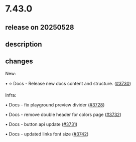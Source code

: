 # 7.43.0

## release on 20250528
## description
## changes
New:  

• ⭐ Docs - Release new docs content and structure. (<a class="issue-link js-issue-link" data-error-text="Failed to load title" data-id="3062720719" data-permission-text="Title is private" data-url="https://github.com/wix/react-native-ui-lib/issues/3730" data-hovercard-type="pull_request" data-hovercard-url="/wix/react-native-ui-lib/pull/3730/hovercard" href="https://github.com/wix/react-native-ui-lib/pull/3730">#3730</a>)

Infra:  

• Docs - fix playground preview divider (<a class="issue-link js-issue-link" data-error-text="Failed to load title" data-id="3059439254" data-permission-text="Title is private" data-url="https://github.com/wix/react-native-ui-lib/issues/3728" data-hovercard-type="pull_request" data-hovercard-url="/wix/react-native-ui-lib/pull/3728/hovercard" href="https://github.com/wix/react-native-ui-lib/pull/3728">#3728</a>)  

• Docs - remove double header for colors page (<a class="issue-link js-issue-link" data-error-text="Failed to load title" data-id="3062917715" data-permission-text="Title is private" data-url="https://github.com/wix/react-native-ui-lib/issues/3732" data-hovercard-type="pull_request" data-hovercard-url="/wix/react-native-ui-lib/pull/3732/hovercard" href="https://github.com/wix/react-native-ui-lib/pull/3732">#3732</a>)  

• Docs - button api update (<a class="issue-link js-issue-link" data-error-text="Failed to load title" data-id="3062791869" data-permission-text="Title is private" data-url="https://github.com/wix/react-native-ui-lib/issues/3731" data-hovercard-type="pull_request" data-hovercard-url="/wix/react-native-ui-lib/pull/3731/hovercard" href="https://github.com/wix/react-native-ui-lib/pull/3731">#3731</a>)  

• Docs - updated links font size (<a class="issue-link js-issue-link" data-error-text="Failed to load title" data-id="3091340338" data-permission-text="Title is private" data-url="https://github.com/wix/react-native-ui-lib/issues/3742" data-hovercard-type="pull_request" data-hovercard-url="/wix/react-native-ui-lib/pull/3742/hovercard" href="https://github.com/wix/react-native-ui-lib/pull/3742">#3742</a>)

